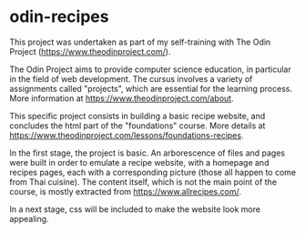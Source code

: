 # odin-recipes
This project was undertaken as part of my self-training with The Odin Project (https://www.theodinproject.com/). 

The Odin Project aims to provide computer science education, in particular in the field of web development. The cursus involves a variety of assignments called "projects", which are essential for the learning process. More information at https://www.theodinproject.com/about.

This specific project consists in building a basic recipe website, and concludes the html part of the "foundations" course. More details at https://www.theodinproject.com/lessons/foundations-recipes.

In the first stage, the project is basic. An arborescence of files and pages were built in order to emulate a recipe website, with a homepage and recipes pages, each with a corresponding picture (those all happen to come from Thai cuisine). The content itself, which is not the main point of the course, is mostly extracted from https://www.allrecipes.com/.

In a next stage, css will be included to make the website look more appealing.